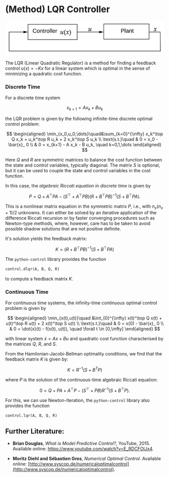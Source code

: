 # (Method) LQR Controller

<img src="_misc/closedLoop.svg" width="800"/>


The LQR (Linear Quadratic Regulator) is a method for finding a feedback control $u(x) = -K x$ for a linear system
which is optimal in the sense of minimizing a quadratic cost function.


### Discrete Time

For a discrete time system

$$
x_{k+1} = Ax_k + Bu_k
$$

the LQR problem is given by the following infinite-time discrete optimal control problem:

$$
\begin{aligned}
\min_{x_0,u_0,\dots}\quad&\sum_{k=0}^{\infty} x_k^\top Q x_k + u_k^\top R u_k + 2 x_k^\top S u_k \\
\text{s.t.}\quad & 0 = x_0 - \bar{x}_ 0 \\
&  0 = x_{k+1} - A x_k - B u_k, \quad k=0,1,\dots
\end{aligned}
$$

Here $Q$ and $R$ are symmetric matrices to balance the cost function between the state and control variables, typically diagonal. 
The matrix $S$ is optional, but it can be used to couple the state and control variables in the cost function.

In this case, the *algebraic Riccati equation in discrete time* is given by

$$
P = Q + A^\top  P A - (S^\top  + A^\top  P B)(R + B^\top  P B)^{-1}(S + B^\top  P A).
$$

This is a nonlinear matrix equation in the symmetric matrix $P$, i.e., with $n_x(n_x+1)/2$ unknowns. It can either be solved by an iterative application of the difference Riccati recursion or by faster converging procedures such as Newton-type methods, where, however, care has to be taken to avoid possible shadow solutions that are not positive definite. 

It's solution yields the feedback matrix:

$$
K = (R + B^\top  P B)^{-1}(S + B^\top  P A)
$$

The `python-control` library provides the function
```python
control.dlqr(A, B, Q, R)
```
to compute a feedback matrix $K$.


### Continuous Time
For continuous time systems, the infinity-time continuous optimal control problem is given by

$$
\begin{aligned}
\min_{x(t),u(t)}\quad &\int_{0}^{\infty} x(t)^\top Q x(t) + u(t)^\top R u(t) + 2 x(t)^\top S u(t)  \\
\text{s.t.}\quad & 0 = x(0) - \bar{x}_ 0 \\
&  0 = \dot{x}(t) - f(x(t), u(t)), \quad \forall t \in [0,\infty]
\end{aligned}
$$

with linear system $\dot{x} = Ax + Bu$ and quadratic cost function characterised by the matrices $Q$, $R$, and $S$.

From the Hamilonian-Jacobi-Bellman optimality conditions, we find that the feedback matrix $K$ is given by:

$$
K = R^{-1} (S + B^T P)
$$

where $P$ is the solution of the continuous-time algebraic Riccati equation:

$$
0 = Q + PA + A^\top P − (S^\top  + PB)R^{-1}(S + B^\top P).
$$

For this, we can use Newton-Iteration, the `python-control` library also provides the function
```python
control.lqr(A, B, Q, R)
```

## Further Literature:

- **Brian Douglas**, *What is Model Predictive Control?*, YouTube, 2015. Available online: https://www.youtube.com/watch?v=E_RDCFOlJx4.


- **Moritz Diehl and Sébastien Gros**, _Numerical Optimal Control_. Available online: [http://www.syscop.de/numericaloptimalcontrol](http://www.syscop.de/numericaloptimalcontrol).
